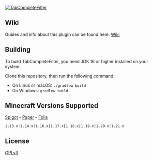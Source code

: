 [![TabCompleteFilter](https://i.imgur.com/uCl2hUN.png)](https://www.spigotmc.org/resources/tabcompletefilter.75208/)

## Wiki

Guides and info about this plugin can be found here: [Wiki](https://lees-plugins.gitbook.io/tabcompletefilter/)

## Building

To build TabCompleteFilter, you need JDK 16 or higher installed on your system.

Clone this repository, then run the following command:

* On Linux or macOS: `./gradlew build`
* On Windows: `gradlew build`

## Minecraft Versions Supported

[Spigot](https://www.spigotmc.org/) - [Paper](https://papermc.io/software/paper) - [Folia](https://papermc.io/software/folia)

`1.13.x|1.14.x|1.16.x|1.17.x|1.18.x|1.19.x|1.20.x|1.21.x`

## License

[GPLv3](https://www.gnu.org/licenses/gpl-3.0.txt)
